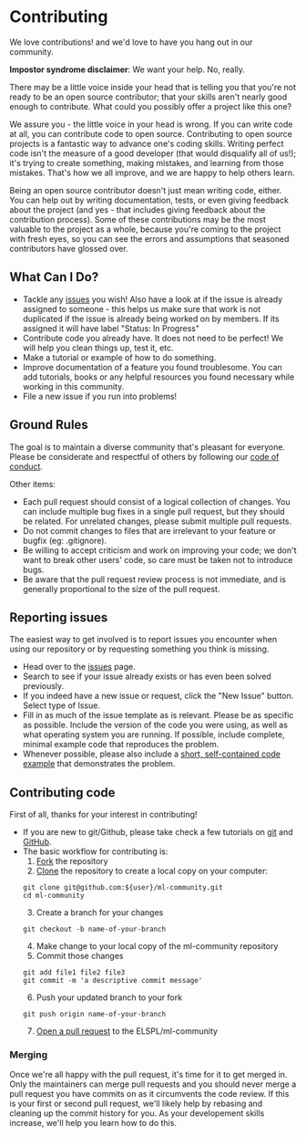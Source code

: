 # Contributing

We love contributions! and we'd love to have you hang out in our community.

**Impostor syndrome disclaimer**: We want your help. No, really.

There may be a little voice inside your head that is telling you that you're not
ready to be an open source contributor; that your skills aren't nearly good
enough to contribute. What could you possibly offer a project like this one?

We assure you - the little voice in your head is wrong. If you can write code at
all, you can contribute code to open source. Contributing to open source
projects is a fantastic way to advance one's coding skills. Writing perfect code
isn't the measure of a good developer (that would disqualify all of us!); it's
trying to create something, making mistakes, and learning from those
mistakes. That's how we all improve, and we are happy to help others learn.

Being an open source contributor doesn't just mean writing code, either. You can
help out by writing documentation, tests, or even giving feedback about the
project (and yes - that includes giving feedback about the contribution
process). Some of these contributions may be the most valuable to the project as
a whole, because you're coming to the project with fresh eyes, so you can see
the errors and assumptions that seasoned contributors have glossed over.

## What Can I Do?

* Tackle any [issues](https://github.com/ELSPL/ml-community/issues) you wish! 
  Also have a look at if the issue is already assigned to someone - this helps us make sure
  that work is not duplicated if the issue is already being worked on by members. If its assigned it will have label "Status: In Progress"
* Contribute code you already have. It does not need to be perfect! We will help you clean
  things up, test it, etc.
* Make a tutorial or example of how to do something.
* Improve documentation of a feature you found troublesome. You can add tutorials, books or any helpful resources you found necessary while working in this community. 
* File a new issue if you run into problems!

## Ground Rules

The goal is to maintain a diverse community that's pleasant for everyone. Please
be considerate and respectful of others by following our 
[code of conduct](https://github.com/ELSPL/ml-community/blob/master/CODE_OF_CONDUCT.md). 

Other items:

* Each pull request should consist of a logical collection of changes. You can
  include multiple bug fixes in a single pull request, but they should be related.
  For unrelated changes, please submit multiple pull requests.
* Do not commit changes to files that are irrelevant to your feature or bugfix
  (eg: .gitignore).
* Be willing to accept criticism and work on improving your code; we don't want
  to break other users' code, so care must be taken not to introduce bugs.
* Be aware that the pull request review process is not immediate, and is
  generally proportional to the size of the pull request.

## Reporting issues

The easiest way to get involved is to report issues you encounter when using our repository or by
requesting something you think is missing.

* Head over to the [issues](https://github.com/ELSPL/ml-community/issues) page.
* Search to see if your issue already exists or has even been solved previously.
* If you indeed have a new issue or request, click the "New Issue" button. Select type of Issue.
* Fill in as much of the issue template as is relevant. Please be as specific as possible. 
  Include the version of the code you were using, as well as what operating system you 
  are running. If possible, include complete, minimal example code that reproduces the problem.
* Whenever possible, please also include a [short, self-contained code example](http://sscce.org) that demonstrates the problem.

## Contributing code

First of all, thanks for your interest in contributing!

- If you are new to git/Github, please take check a few tutorials
  on [git](https://git-scm.com/docs/gittutorial) and [GitHub](https://guides.github.com/).
- The basic workflow for contributing is:
  1. [Fork](https://help.github.com/articles/fork-a-repo/) the repository
  2. [Clone](https://help.github.com/articles/cloning-a-repository/) the repository to create a local copy on your computer:
    ```
    git clone git@github.com:${user}/ml-community.git
    cd ml-community
    ```
  3. Create a branch for your changes
    ```
    git checkout -b name-of-your-branch
    ```
  4. Make change to your local copy of the ml-community repository
  5. Commit those changes
    ```
    git add file1 file2 file3
    git commit -m 'a descriptive commit message'
    ```
  6. Push your updated branch to your fork
    ```
    git push origin name-of-your-branch
    ```
  7. [Open a pull request](https://help.github.com/articles/creating-a-pull-request/) to the ELSPL/ml-community

### Merging
Once we're all happy with the pull request, it's time for it to get merged in. Only the
maintainers can merge pull requests and you should never merge a pull request you have commits
on as it circumvents the code review. If this is your first or second pull request, we'll
likely help by rebasing and cleaning up the commit history for you. As your developement skills
increase, we'll help you learn how to do this.
